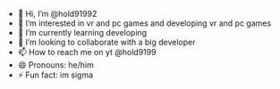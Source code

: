 - 👋 Hi, I’m @hold91992
- 👀 I’m interested in vr and pc games and developing vr and pc games
- 🌱 I’m currently learning developing
- 💞️ I’m looking to collaborate with a big developer
- 📫 How to reach me on yt @hold9199
- 😄 Pronouns: he/him
- ⚡ Fun fact: im sigma

<!---
hold91992/hold91992 is a ✨ special ✨ repository because its `README.md` (this file) appears on your GitHub profile.
You can click the Preview link to take a look at your changes.
--->
